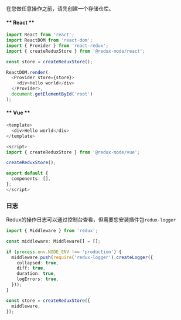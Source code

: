 在您做任意操作之前，请先创建一个存储仓库。

<!-- tabs:start -->

#### ** React **
```typescript
import React from 'react';
import ReactDOM from 'react-dom';
import { Provider } from 'react-redux';
import { createReduxStore } from '@redux-mode/react';

const store = createReduxStore();

ReactDOM.render(
  <Provider store={store}>
    <div>Hello world</div>
  </Provider>,
  document.getElementById('root')
);

```
#### ** Vue **
```typescript
<template>
  <div>Hello world</div>
</template>

<script>
import { createReduxStore } from '@redux-mode/vue';

createReduxStore();

export default {
  components: [],
};
</script>
```

<!-- tabs:end -->


### 日志
Redux的操作日志可以通过控制台查看，但需要您安装插件包`redux-logger`
```typescript
import { Middleware } from 'redux';

const middleware: Middleware[] = [];

if (process.env.NODE_ENV !== 'production') {
  middleware.push(require('redux-logger').createLogger({
    collapsed: true,
    diff: true,
    duration: true,
    logErrors: true,
  }));
}

const store = createReduxStore({
  middleware,
});
```
